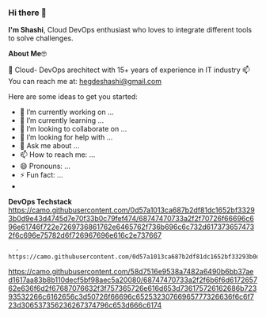 ### Hi there 👋
**I'm Shashi**, 
Cloud DevOps enthusiast who loves to integrate different tools to solve challenges.

**About Me**🤓

🏫 Cloud- DevOps arechitect with 15+ years of experience in IT industry
📫 You can reach me at: hegdeshashi@gmail.com

Here are some ideas to get you started:

- 🔭 I’m currently working on ...
- 🌱 I’m currently learning ...
- 👯 I’m looking to collaborate on ...
- 🤔 I’m looking for help with ...
- 💬 Ask me about ...
- 📫 How to reach me: ...
- 😄 Pronouns: ...
- ⚡ Fun fact: ...
- 
**DevOps Techstack**
      https://camo.githubusercontent.com/0d57a1013ca687b2df81dc1652bf33293b0d9e43d4745d7e70f33b0c79fef474/68747470733a2f2f70726f66696c696e61746f722e7269736861762e6465762f736b696c6c732d6173736574732f6c696e75782d6f726967696e616c2e737667

      - https://camo.githubusercontent.com/0d57a1013ca687b2df81dc1652bf33293b0d9e43d4745d7e70f33b0c79fef474/68747470733a2f2f70726f66696c696e61746f722e7269736861762e6465762f736b696c6c732d6173736574732f6c696e75782d6f726967696e616c2e737667
  
https://camo.githubusercontent.com/58d7516e9538a7482a6490b6bb37aed1617aa83b8b110decf5bf98aec5a20080/68747470733a2f2f6b6f6d617265762e636f6d2f67687076632f3f757365726e616d653d736175726162686b72393532266c6162656c3d50726f66696c65253230766965777326636f6c6f723d306537356236267374796c653d666c6174

